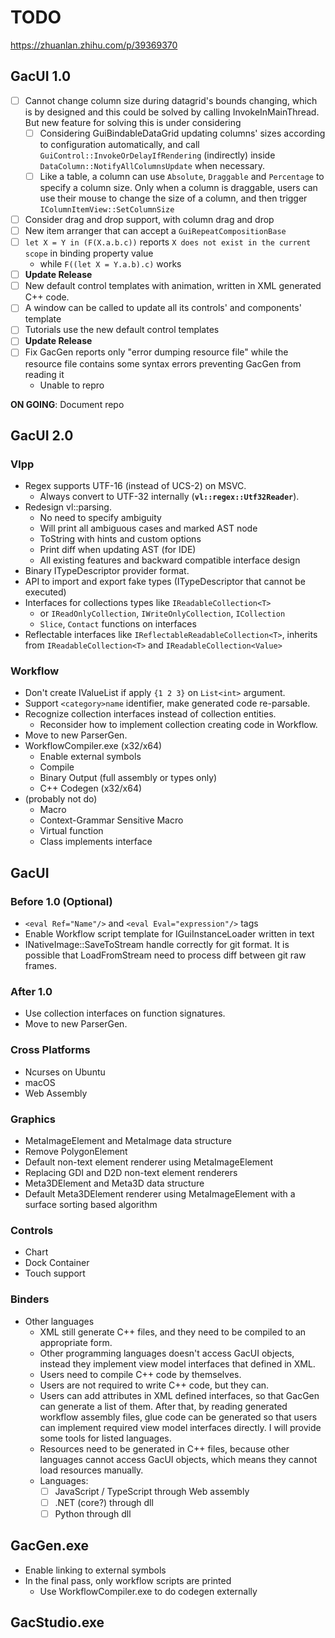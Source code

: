 # TODO

https://zhuanlan.zhihu.com/p/39369370

## GacUI 1.0

- [ ] Cannot change column size during datagrid's bounds changing, which is by designed and this could be solved by calling InvokeInMainThread. But new feature for solving this is under considering
  - [ ] Considering GuiBindableDataGrid updating columns' sizes according to configuration automatically, and call `GuiControl::InvokeOrDelayIfRendering` (indirectly) inside `DataColumn::NotifyAllColumnsUpdate` when necessary.
  - [ ] Like a table, a column can use `Absolute`, `Draggable` and `Percentage` to specify a column size. Only when a column is draggable, users can use their mouse to change the size of a column, and then trigger `IColumnItemView::SetColumnSize`
- [ ] Consider drag and drop support, with column drag and drop
- [ ] New item arranger that can accept a `GuiRepeatCompositionBase`
- [ ] `let X = Y in (F(X.a.b.c))` reports `X does not exist in the current scope` in binding property value
  - while `F((let X = Y.a.b).c)` works
- [ ] **Update Release**
- [ ] New default control templates with animation, written in XML generated C++ code.
- [ ] A window can be called to update all its controls' and components' template
- [ ] Tutorials use the new default control templates
- [ ] **Update Release**
- [ ] Fix GacGen reports only "error dumping resource file" while the resource file contains some syntax errors preventing GacGen from reading it
  - Unable to repro

**ON GOING**: Document repo

## GacUI 2.0

### Vlpp

- Regex supports UTF-16 (instead of UCS-2) on MSVC.
  - Always convert to UTF-32 internally (**`vl::regex::Utf32Reader`**).
- Redesign vl::parsing.
  - No need to specify ambiguity
  - Will print all ambiguous cases and marked AST node
  - ToString with hints and custom options
  - Print diff when updating AST (for IDE)
  - All existing features and backward compatible interface design
- Binary ITypeDescriptor provider format.
- API to import and export fake types (ITypeDescriptor that cannot be executed)
- Interfaces for collections types like `IReadableCollection<T>`
  - or `IReadOnlyCollection`, `IWriteOnlyCollection`, `ICollection`
  - `Slice`, `Contact` functions on interfaces
- Reflectable interfaces like `IReflectableReadableCollection<T>`, inherits from `IReadableCollection<T>` and `IReadableCollection<Value>`

### Workflow

- Don't create IValueList if apply `{1 2 3}` on `List<int>` argument.
- Support `<category>name` identifier, make generated code re-parsable.
- Recognize collection interfaces instead of collection entities.
  - Reconsider how to implement collection creating code in Workflow.
- Move to new ParserGen.
- WorkflowCompiler.exe (x32/x64)
  - Enable external symbols
  - Compile
  - Binary Output (full assembly or types only)
  - C++ Codegen (x32/x64)
- (probably not do)
  - Macro
  - Context-Grammar Sensitive Macro
  - Virtual function
  - Class implements interface

## GacUI

### Before 1.0 (Optional)

- `<eval Ref="Name"/>` and `<eval Eval="expression"/>` tags
- Enable Workflow script template for IGuiInstanceLoader written in text
- INativeImage::SaveToStream handle correctly for git format. It is possible that LoadFromStream need to process diff between git raw frames.

### After 1.0

- Use collection interfaces on function signatures.
- Move to new ParserGen.

### Cross Platforms

- Ncurses on Ubuntu
- macOS
- Web Assembly

### Graphics

- MetaImageElement and MetaImage data structure
- Remove PolygonElement
- Default non-text element renderer using MetaImageElement
- Replacing GDI and D2D non-text element renderers
- Meta3DElement and Meta3D data structure
- Default Meta3DElement renderer using MetaImageElement with a surface sorting based algorithm

### Controls

- Chart
- Dock Container
- Touch support

### Binders

- Other languages
  - XML still generate C++ files, and they need to be compiled to an appropriate form.
  - Other programming languages doesn't access GacUI objects, instead they implement view model interfaces that defined in XML.
  - Users need to compile C++ code by themselves.
  - Users are not required to write C++ code, but they can.
  - Users can add attributes in XML defined interfaces, so that GacGen can generate a list of them. After that, by reading generated workflow assembly files, glue code can be generated so that users can implement required view model interfaces directly. I will provide some tools for listed languages.
  - Resources need to be generated in C++ files, because other languages cannot access GacUI objects, which means they cannot load resources manually.
  - Languages:
    - [ ] JavaScript / TypeScript through Web assembly
    - [ ] .NET (core?) through dll
    - [ ] Python through dll

## GacGen.exe

- Enable linking to external symbols
- In the final pass, only workflow scripts are printed
  - Use WorkflowCompiler.exe to do codegen externally

## GacStudio.exe
